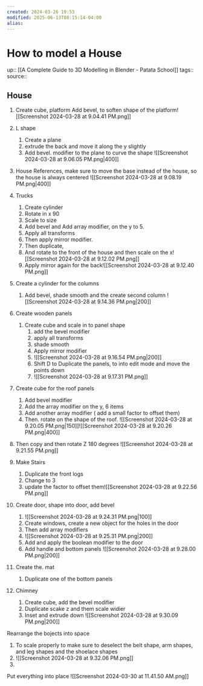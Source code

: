 ```yaml
---
created: 2024-03-26 19:53
modified: 2025-06-13T08:15:14-04:00
alias:
---
```

# How to model a House
up::  [[A Complete Guide to 3D Modelling in Blender - Patata School]]
tags::
source::
## House

1. Create cube, platform
	Add bevel, to soften shape of the platform![[Screenshot 2024-03-28 at 9.04.41 PM.png]]
2. L shape
	1. Create a plane
	2. extrude the back and move it along the y slightly
	3. Add bevel. modifier to the plane to curve the shape
		![[Screenshot 2024-03-28 at 9.06.05 PM.png|400]]
3. House References, make sure to move the base instead of the house, so the house is always centered
	 ![[Screenshot 2024-03-28 at 9.08.19 PM.png|400]]
4. Trucks
	1. Create cylinder
	2. Rotate in x 90
	3. Scale to size
	4. Add bevel and Add array modifier, on the y to 5.
	5. Apply all transforms
	6. Then apply mirror modifier.
	7. Then duplicate,
	8. And rotate to the front of the house and then scale on the x![[Screenshot 2024-03-28 at 9.12.02 PM.png]]
	9. Apply mirror again for the back![[Screenshot 2024-03-28 at 9.12.40 PM.png]]
5. Create a cylinder for the columns
	1. Add bevel, shade smooth and the create second column
		 ![[Screenshot 2024-03-28 at 9.14.36 PM.png|200]]

6. Create wooden panels
	1. Create cube and scale in to panel shape
		1. add the bevel modifier
		2. apply all transforms
		3. shade smooth
		4. Apply mirror modifier
		5. ![[Screenshot 2024-03-28 at 9.16.54 PM.png|200]]
		6. Shift D to Duplicate the panels, to into edit mode and move the points down
		1. ![[Screenshot 2024-03-28 at 9.17.31 PM.png]]
7. Create cube for the roof panels
	1. Add bevel modifier
	2. Add the array modifier on the y, 6 items
	3. Add another array modifier ( add a small factor to offset them)
	4. Then. rotate on the shape of the roof.
	![[Screenshot 2024-03-28 at 9.20.05 PM.png|150]]![[Screenshot 2024-03-28 at 9.20.26 PM.png|400]]
5. Then copy and then rotate Z 180 degrees
	 ![[Screenshot 2024-03-28 at 9.21.55 PM.png]]
7. Make Stairs
	1. Duplicate the front logs
	2. Change to 3
	3. update the factor to offset them![[Screenshot 2024-03-28 at 9.22.56 PM.png]]
8. Create door, shape into door, add bevel
	1. ![[Screenshot 2024-03-28 at 9.24.31 PM.png|100]]
	2. Create windows, create a new object for the holes in the door
	3. Then add array modifiers
	4. ![[Screenshot 2024-03-28 at 9.25.31 PM.png|200]]
	5. Add and apply the boolean modifier to the door
	6. Add handle and bottom panels
	![[Screenshot 2024-03-28 at 9.28.00 PM.png|200]]
9.  Create the. mat
	1. Duplicate one of the bottom panels
10. Chimney
	1. Create cube, add the bevel modifier
	2. Duplicate scake z and them scale widier
	3. Inset and extrude down
		 ![[Screenshot 2024-03-28 at 9.30.09 PM.png|200]]

Rearrange the bojects into space
1. To scale properly to make sure to deselect the belt shape, arm shapes, and leg shapes and the shoelace shapes
2.  ![[Screenshot 2024-03-28 at 9.32.06 PM.png]]
3.
Put everything into place
![[Screenshot 2024-03-30 at 11.41.50 AM.png]]
